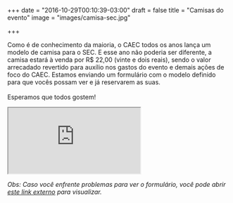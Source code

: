 +++
date = "2016-10-29T00:10:39-03:00"
draft = false
title = "Camisas do evento"
image = "images/camisa-sec.jpg"

+++

Como é de conhecimento da maioria, o CAEC todos os anos lança um modelo de camisa para o SEC. E esse ano não poderia ser diferente, a camisa estará à venda por R$ 22,00 (vinte e dois reais), sendo o valor arrecadado revertido para auxílio nos gastos do evento e demais ações de foco do CAEC. Estamos enviando um formulário com o modelo definido para que vocês possam ver e já reservarem as suas. 
<br/>
<br/>
Esperamos que todos gostem!

<iframe class="signin-form" src="https://docs.google.com/forms/d/1R5GQL7L17hE4p6DqMF-Zb9-Ipm5qK130pXhWhskCfi4/viewform"></iframe>

*Obs: Caso você enfrente problemas para ver o formulário, você pode abrir <a href="https://docs.google.com/forms/d/1R5GQL7L17hE4p6DqMF-Zb9-Ipm5qK130pXhWhskCfi4/viewform" target="_blank">este link externo</a> para visualizar.*